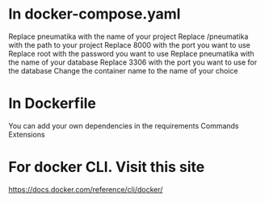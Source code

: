 # In docker-compose.yaml

Replace pneumatika with the name of your project
Replace /pneumatika with the path to your project
Replace 8000 with the port you want to use
Replace root with the password you want to use
Replace pneumatika with the name of your database
Replace 3306 with the port you want to use for the database
Change the container name to the name of your choice

# In Dockerfile

You can add your own dependencies in the requirements
Commands
Extensions

# For docker CLI. Visit this site

https://docs.docker.com/reference/cli/docker/

